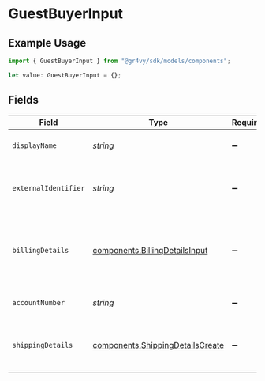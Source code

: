 # GuestBuyerInput

## Example Usage

```typescript
import { GuestBuyerInput } from "@gr4vy/sdk/models/components";

let value: GuestBuyerInput = {};
```

## Fields

| Field                                                                                | Type                                                                                 | Required                                                                             | Description                                                                          | Example                                                                              |
| ------------------------------------------------------------------------------------ | ------------------------------------------------------------------------------------ | ------------------------------------------------------------------------------------ | ------------------------------------------------------------------------------------ | ------------------------------------------------------------------------------------ |
| `displayName`                                                                        | *string*                                                                             | :heavy_minus_sign:                                                                   | The display name for the buyer.                                                      | John Doe                                                                             |
| `externalIdentifier`                                                                 | *string*                                                                             | :heavy_minus_sign:                                                                   | The merchant identifier for this buyer.                                              | buyer-12345                                                                          |
| `billingDetails`                                                                     | [components.BillingDetailsInput](../../models/components/billingdetailsinput.md)     | :heavy_minus_sign:                                                                   | The billing name, address, email, and other fields for this buyer.                   |                                                                                      |
| `accountNumber`                                                                      | *string*                                                                             | :heavy_minus_sign:                                                                   | The buyer account number                                                             |                                                                                      |
| `shippingDetails`                                                                    | [components.ShippingDetailsCreate](../../models/components/shippingdetailscreate.md) | :heavy_minus_sign:                                                                   | The optional shipping details for this buyer.                                        |                                                                                      |